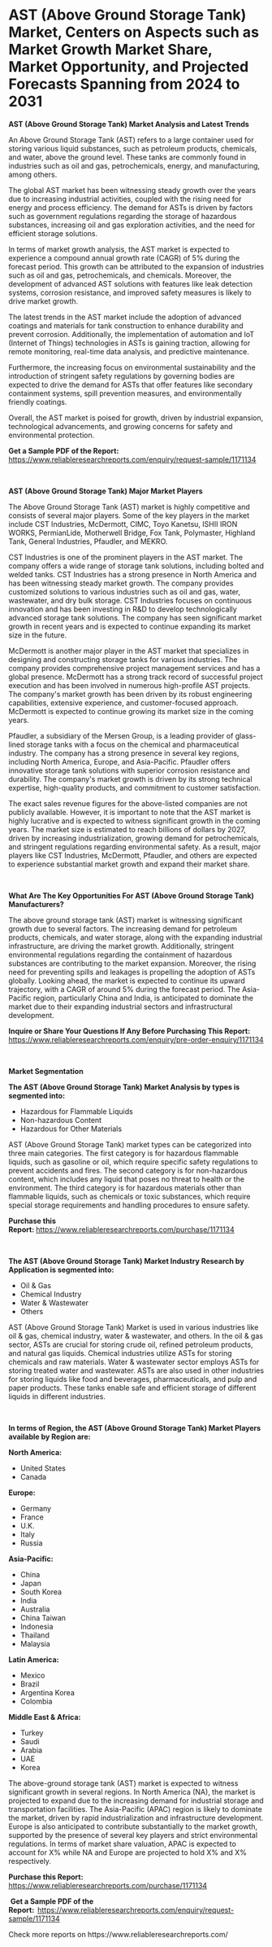 <p><h1>AST (Above Ground Storage Tank) Market, Centers on Aspects such as Market Growth Market Share, Market Opportunity, and Projected Forecasts Spanning from 2024 to 2031</h1></p><p><strong>AST (Above Ground Storage Tank) Market Analysis and Latest Trends</strong></p>
<p><p>An Above Ground Storage Tank (AST) refers to a large container used for storing various liquid substances, such as petroleum products, chemicals, and water, above the ground level. These tanks are commonly found in industries such as oil and gas, petrochemicals, energy, and manufacturing, among others.</p><p>The global AST market has been witnessing steady growth over the years due to increasing industrial activities, coupled with the rising need for energy and process efficiency. The demand for ASTs is driven by factors such as government regulations regarding the storage of hazardous substances, increasing oil and gas exploration activities, and the need for efficient storage solutions.</p><p>In terms of market growth analysis, the AST market is expected to experience a compound annual growth rate (CAGR) of 5% during the forecast period. This growth can be attributed to the expansion of industries such as oil and gas, petrochemicals, and chemicals. Moreover, the development of advanced AST solutions with features like leak detection systems, corrosion resistance, and improved safety measures is likely to drive market growth.</p><p>The latest trends in the AST market include the adoption of advanced coatings and materials for tank construction to enhance durability and prevent corrosion. Additionally, the implementation of automation and IoT (Internet of Things) technologies in ASTs is gaining traction, allowing for remote monitoring, real-time data analysis, and predictive maintenance.</p><p>Furthermore, the increasing focus on environmental sustainability and the introduction of stringent safety regulations by governing bodies are expected to drive the demand for ASTs that offer features like secondary containment systems, spill prevention measures, and environmentally friendly coatings.</p><p>Overall, the AST market is poised for growth, driven by industrial expansion, technological advancements, and growing concerns for safety and environmental protection.</p></p>
<p><strong>Get a Sample PDF of the Report:&nbsp;</strong> <a href="https://www.reliableresearchreports.com/enquiry/request-sample/1171134">https://www.reliableresearchreports.com/enquiry/request-sample/1171134</a></p>
<p>&nbsp;</p>
<p><strong>AST (Above Ground Storage Tank) Major Market Players</strong></p>
<p><p>The Above Ground Storage Tank (AST) market is highly competitive and consists of several major players. Some of the key players in the market include CST Industries, McDermott, CIMC, Toyo Kanetsu, ISHII IRON WORKS, PermianLide, Motherwell Bridge, Fox Tank, Polymaster, Highland Tank, General Industries, Pfaudler, and MEKRO.</p><p>CST Industries is one of the prominent players in the AST market. The company offers a wide range of storage tank solutions, including bolted and welded tanks. CST Industries has a strong presence in North America and has been witnessing steady market growth. The company provides customized solutions to various industries such as oil and gas, water, wastewater, and dry bulk storage. CST Industries focuses on continuous innovation and has been investing in R&D to develop technologically advanced storage tank solutions. The company has seen significant market growth in recent years and is expected to continue expanding its market size in the future.</p><p>McDermott is another major player in the AST market that specializes in designing and constructing storage tanks for various industries. The company provides comprehensive project management services and has a global presence. McDermott has a strong track record of successful project execution and has been involved in numerous high-profile AST projects. The company's market growth has been driven by its robust engineering capabilities, extensive experience, and customer-focused approach. McDermott is expected to continue growing its market size in the coming years.</p><p>Pfaudler, a subsidiary of the Mersen Group, is a leading provider of glass-lined storage tanks with a focus on the chemical and pharmaceutical industry. The company has a strong presence in several key regions, including North America, Europe, and Asia-Pacific. Pfaudler offers innovative storage tank solutions with superior corrosion resistance and durability. The company's market growth is driven by its strong technical expertise, high-quality products, and commitment to customer satisfaction.</p><p>The exact sales revenue figures for the above-listed companies are not publicly available. However, it is important to note that the AST market is highly lucrative and is expected to witness significant growth in the coming years. The market size is estimated to reach billions of dollars by 2027, driven by increasing industrialization, growing demand for petrochemicals, and stringent regulations regarding environmental safety. As a result, major players like CST Industries, McDermott, Pfaudler, and others are expected to experience substantial market growth and expand their market share.</p></p>
<p>&nbsp;</p>
<p><strong>What Are The Key Opportunities For AST (Above Ground Storage Tank) Manufacturers?</strong></p>
<p><p>The above ground storage tank (AST) market is witnessing significant growth due to several factors. The increasing demand for petroleum products, chemicals, and water storage, along with the expanding industrial infrastructure, are driving the market growth. Additionally, stringent environmental regulations regarding the containment of hazardous substances are contributing to the market expansion. Moreover, the rising need for preventing spills and leakages is propelling the adoption of ASTs globally. Looking ahead, the market is expected to continue its upward trajectory, with a CAGR of around 5% during the forecast period. The Asia-Pacific region, particularly China and India, is anticipated to dominate the market due to their expanding industrial sectors and infrastructural development.</p></p>
<p><strong>Inquire or Share Your Questions If Any Before Purchasing This Report:</strong> <a href="https://www.reliableresearchreports.com/enquiry/pre-order-enquiry/1171134">https://www.reliableresearchreports.com/enquiry/pre-order-enquiry/1171134</a></p>
<p>&nbsp;</p>
<p><strong>Market Segmentation</strong></p>
<p><strong>The AST (Above Ground Storage Tank) Market Analysis by types is segmented into:</strong></p>
<p><ul><li>Hazardous for Flammable Liquids</li><li>Non-hazardous Content</li><li>Hazardous for Other Materials</li></ul></p>
<p><p>AST (Above Ground Storage Tank) market types can be categorized into three main categories. The first category is for hazardous flammable liquids, such as gasoline or oil, which require specific safety regulations to prevent accidents and fires. The second category is for non-hazardous content, which includes any liquid that poses no threat to health or the environment. The third category is for hazardous materials other than flammable liquids, such as chemicals or toxic substances, which require special storage requirements and handling procedures to ensure safety.</p></p>
<p><strong>Purchase this Report:&nbsp;</strong><a href="https://www.reliableresearchreports.com/purchase/1171134">https://www.reliableresearchreports.com/purchase/1171134</a></p>
<p>&nbsp;</p>
<p><strong>The AST (Above Ground Storage Tank) Market Industry Research by Application is segmented into:</strong></p>
<p><ul><li>Oil & Gas</li><li>Chemical Industry</li><li>Water & Wastewater</li><li>Others</li></ul></p>
<p><p>AST (Above Ground Storage Tank) Market is used in various industries like oil & gas, chemical industry, water & wastewater, and others. In the oil & gas sector, ASTs are crucial for storing crude oil, refined petroleum products, and natural gas liquids. Chemical industries utilize ASTs for storing chemicals and raw materials. Water & wastewater sector employs ASTs for storing treated water and wastewater. ASTs are also used in other industries for storing liquids like food and beverages, pharmaceuticals, and pulp and paper products. These tanks enable safe and efficient storage of different liquids in different industries.</p></p>
<p>&nbsp;</p>
<p><strong>In terms of Region, the AST (Above Ground Storage Tank) Market Players available by Region are:</strong></p>
<p>
    <p> <strong> North America: </strong>
        <ul>
            <li>United States</li>
            <li>Canada</li>
        </ul>
        </p> 
    <p> <strong> Europe: </strong>
        <ul>
            <li>Germany</li>
            <li>France</li>
            <li>U.K.</li>
            <li>Italy</li>
            <li>Russia</li>
        </ul>
        </p> 
    <p> <strong> Asia-Pacific: </strong>
        <ul>
            <li>China</li>
            <li>Japan</li>
            <li>South Korea</li>
            <li>India</li>
            <li>Australia</li>
            <li>China Taiwan</li>
            <li>Indonesia</li>
            <li>Thailand</li>
            <li>Malaysia</li>
        </ul>
        </p> 
    <p> <strong> Latin America: </strong>
        <ul>
            <li>Mexico</li>
            <li>Brazil</li>
            <li>Argentina Korea</li>
            <li>Colombia</li>
        </ul>
        </p> 
    <p> <strong> Middle East & Africa: </strong>
        <ul>
            <li>Turkey</li>
            <li>Saudi</li>
            <li>Arabia</li>
            <li>UAE</li>
            <li>Korea</li>
        </ul>
    </p>
    </p>
<p><p>The above-ground storage tank (AST) market is expected to witness significant growth in several regions. In North America (NA), the market is projected to expand due to the increasing demand for industrial storage and transportation facilities. The Asia-Pacific (APAC) region is likely to dominate the market, driven by rapid industrialization and infrastructure development. Europe is also anticipated to contribute substantially to the market growth, supported by the presence of several key players and strict environmental regulations. In terms of market share valuation, APAC is expected to account for X% while NA and Europe are projected to hold X% and X% respectively.</p></p>
<p><strong>Purchase this Report: </strong><a href="https://www.reliableresearchreports.com/purchase/1171134">https://www.reliableresearchreports.com/purchase/1171134</a></p>
<p>&nbsp;<strong>Get a Sample PDF of the Report:&nbsp;&nbsp;</strong><a href="https://www.reliableresearchreports.com/enquiry/request-sample/1171134">https://www.reliableresearchreports.com/enquiry/request-sample/1171134</a></p>
<p><strong></strong></p>
<p>Check more reports on https://www.reliableresearchreports.com/</p>
